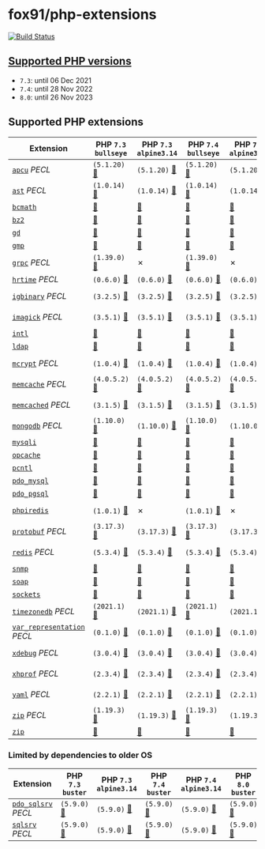 # fox91/php-extensions

[![Build Status](https://github.com/fox91/docker-php-extensions/actions/workflows/ci.yaml/badge.svg)](https://github.com/fox91/docker-php-extensions/actions/workflows/ci.yaml)

## [Supported PHP versions](https://www.php.net/supported-versions.php)

- `7.3`: until 06 Dec 2021
- `7.4`: until 28 Nov 2022
- `8.0`: until 26 Nov 2023

## Supported PHP extensions

Extension | PHP `7.3` `bullseye` | PHP `7.3` `alpine3.14` | PHP `7.4` `bullseye` | PHP `7.4` `alpine3.14` | PHP `8.0` `bullseye` | PHP `8.0` `alpine3.14`
----------|--------------------|------------------------|--------------------|------------------------|--------------------|-----------------------
[`apcu`](https://pecl.php.net/package/apcu) _PECL_ | `(5.1.20)` [:whale:](https://github.com/fox91/docker-php-extensions/blob/master/7.3/bullseye/pecl_apcu/Dockerfile) | `(5.1.20)` [:whale:](https://github.com/fox91/docker-php-extensions/blob/master/7.3/alpine3.14/pecl_apcu/Dockerfile) | `(5.1.20)` [:whale:](https://github.com/fox91/docker-php-extensions/blob/master/7.4/bullseye/pecl_apcu/Dockerfile) | `(5.1.20)` [:whale:](https://github.com/fox91/docker-php-extensions/blob/master/7.4/alpine3.14/pecl_apcu/Dockerfile) | `(5.1.20)` [:whale:](https://github.com/fox91/docker-php-extensions/blob/master/8.0/bullseye/pecl_apcu/Dockerfile) | `(5.1.20)` [:whale:](https://github.com/fox91/docker-php-extensions/blob/master/8.0/alpine3.14/pecl_apcu/Dockerfile)
[`ast`](https://pecl.php.net/package/ast) _PECL_ | `(1.0.14)` [:whale:](https://github.com/fox91/docker-php-extensions/blob/master/7.3/bullseye/pecl_ast/Dockerfile) | `(1.0.14)` [:whale:](https://github.com/fox91/docker-php-extensions/blob/master/7.3/alpine3.14/pecl_ast/Dockerfile) | `(1.0.14)` [:whale:](https://github.com/fox91/docker-php-extensions/blob/master/7.4/bullseye/pecl_ast/Dockerfile) | `(1.0.14)` [:whale:](https://github.com/fox91/docker-php-extensions/blob/master/7.4/alpine3.14/pecl_ast/Dockerfile) | `(1.0.14)` [:whale:](https://github.com/fox91/docker-php-extensions/blob/master/8.0/bullseye/pecl_ast/Dockerfile) | `(1.0.14)` [:whale:](https://github.com/fox91/docker-php-extensions/blob/master/8.0/alpine3.14/pecl_ast/Dockerfile)
[`bcmath`](https://php.net/bcmath) | [:whale:](https://github.com/fox91/docker-php-extensions/blob/master/7.3/bullseye/bcmath/Dockerfile) | [:whale:](https://github.com/fox91/docker-php-extensions/blob/master/7.3/alpine3.14/bcmath/Dockerfile) | [:whale:](https://github.com/fox91/docker-php-extensions/blob/master/7.4/bullseye/bcmath/Dockerfile) | [:whale:](https://github.com/fox91/docker-php-extensions/blob/master/7.4/alpine3.14/bcmath/Dockerfile) | [:whale:](https://github.com/fox91/docker-php-extensions/blob/master/8.0/bullseye/bcmath/Dockerfile) | [:whale:](https://github.com/fox91/docker-php-extensions/blob/master/8.0/alpine3.14/bcmath/Dockerfile)
[`bz2`](https://php.net/bz2) | [:whale:](https://github.com/fox91/docker-php-extensions/blob/master/7.3/bullseye/bz2/Dockerfile) | [:whale:](https://github.com/fox91/docker-php-extensions/blob/master/7.3/alpine3.14/bz2/Dockerfile) | [:whale:](https://github.com/fox91/docker-php-extensions/blob/master/7.4/bullseye/bz2/Dockerfile) | [:whale:](https://github.com/fox91/docker-php-extensions/blob/master/7.4/alpine3.14/bz2/Dockerfile) | [:whale:](https://github.com/fox91/docker-php-extensions/blob/master/8.0/bullseye/bz2/Dockerfile) | [:whale:](https://github.com/fox91/docker-php-extensions/blob/master/8.0/alpine3.14/bz2/Dockerfile)
[`gd`](https://php.net/gd) | [:whale:](https://github.com/fox91/docker-php-extensions/blob/master/7.3/bullseye/gd/Dockerfile) | [:whale:](https://github.com/fox91/docker-php-extensions/blob/master/7.3/alpine3.14/gd/Dockerfile) | [:whale:](https://github.com/fox91/docker-php-extensions/blob/master/7.4/bullseye/gd/Dockerfile) | [:whale:](https://github.com/fox91/docker-php-extensions/blob/master/7.4/alpine3.14/gd/Dockerfile) | [:whale:](https://github.com/fox91/docker-php-extensions/blob/master/8.0/bullseye/gd/Dockerfile) | [:whale:](https://github.com/fox91/docker-php-extensions/blob/master/8.0/alpine3.14/gd/Dockerfile)
[`gmp`](https://php.net/gmp) | [:whale:](https://github.com/fox91/docker-php-extensions/blob/master/7.3/bullseye/gmp/Dockerfile) | [:whale:](https://github.com/fox91/docker-php-extensions/blob/master/7.3/alpine3.14/gmp/Dockerfile) | [:whale:](https://github.com/fox91/docker-php-extensions/blob/master/7.4/bullseye/gmp/Dockerfile) | [:whale:](https://github.com/fox91/docker-php-extensions/blob/master/7.4/alpine3.14/gmp/Dockerfile) | [:whale:](https://github.com/fox91/docker-php-extensions/blob/master/8.0/bullseye/gmp/Dockerfile) | [:whale:](https://github.com/fox91/docker-php-extensions/blob/master/8.0/alpine3.14/gmp/Dockerfile)
[`grpc`](https://pecl.php.net/package/grpc) _PECL_ | `(1.39.0)` [:whale:](https://github.com/fox91/docker-php-extensions/blob/master/7.3/bullseye/pecl_grpc/Dockerfile) | ✗ | `(1.39.0)` [:whale:](https://github.com/fox91/docker-php-extensions/blob/master/7.4/bullseye/pecl_grpc/Dockerfile) | ✗ | `(1.39.0)` [:whale:](https://github.com/fox91/docker-php-extensions/blob/master/8.0/bullseye/pecl_grpc/Dockerfile) | ✗
[`hrtime`](https://pecl.php.net/package/hrtime) _PECL_ | `(0.6.0)` [:whale:](https://github.com/fox91/docker-php-extensions/blob/master/7.3/bullseye/pecl_hrtime/Dockerfile) | `(0.6.0)` [:whale:](https://github.com/fox91/docker-php-extensions/blob/master/7.3/alpine3.14/pecl_hrtime/Dockerfile) | `(0.6.0)` [:whale:](https://github.com/fox91/docker-php-extensions/blob/master/7.4/bullseye/pecl_hrtime/Dockerfile) | `(0.6.0)` [:whale:](https://github.com/fox91/docker-php-extensions/blob/master/7.4/alpine3.14/pecl_hrtime/Dockerfile) | ✗ | ✗
[`igbinary`](https://pecl.php.net/package/igbinary) _PECL_ | `(3.2.5)` [:whale:](https://github.com/fox91/docker-php-extensions/blob/master/7.3/bullseye/pecl_igbinary/Dockerfile) | `(3.2.5)` [:whale:](https://github.com/fox91/docker-php-extensions/blob/master/7.3/alpine3.14/pecl_igbinary/Dockerfile) | `(3.2.5)` [:whale:](https://github.com/fox91/docker-php-extensions/blob/master/7.4/bullseye/pecl_igbinary/Dockerfile) | `(3.2.5)` [:whale:](https://github.com/fox91/docker-php-extensions/blob/master/7.4/alpine3.14/pecl_igbinary/Dockerfile) | `(3.2.5)` [:whale:](https://github.com/fox91/docker-php-extensions/blob/master/8.0/bullseye/pecl_igbinary/Dockerfile) | `(3.2.5)` [:whale:](https://github.com/fox91/docker-php-extensions/blob/master/8.0/alpine3.14/pecl_igbinary/Dockerfile)
[`imagick`](https://pecl.php.net/package/imagick) _PECL_ | `(3.5.1)` [:whale:](https://github.com/fox91/docker-php-extensions/blob/master/7.3/bullseye/pecl_imagick/Dockerfile) | `(3.5.1)` [:whale:](https://github.com/fox91/docker-php-extensions/blob/master/7.3/alpine3.14/pecl_imagick/Dockerfile) | `(3.5.1)` [:whale:](https://github.com/fox91/docker-php-extensions/blob/master/7.4/bullseye/pecl_imagick/Dockerfile) | `(3.5.1)` [:whale:](https://github.com/fox91/docker-php-extensions/blob/master/7.4/alpine3.14/pecl_imagick/Dockerfile) | `(3.5.1)` [:whale:](https://github.com/fox91/docker-php-extensions/blob/master/8.0/bullseye/pecl_imagick/Dockerfile) | `(3.5.1)` [:whale:](https://github.com/fox91/docker-php-extensions/blob/master/8.0/alpine3.14/pecl_imagick/Dockerfile)
[`intl`](https://php.net/intl) | [:whale:](https://github.com/fox91/docker-php-extensions/blob/master/7.3/bullseye/intl/Dockerfile) | [:whale:](https://github.com/fox91/docker-php-extensions/blob/master/7.3/alpine3.14/intl/Dockerfile) | [:whale:](https://github.com/fox91/docker-php-extensions/blob/master/7.4/bullseye/intl/Dockerfile) | [:whale:](https://github.com/fox91/docker-php-extensions/blob/master/7.4/alpine3.14/intl/Dockerfile) | [:whale:](https://github.com/fox91/docker-php-extensions/blob/master/8.0/bullseye/intl/Dockerfile) | [:whale:](https://github.com/fox91/docker-php-extensions/blob/master/8.0/alpine3.14/intl/Dockerfile)
[`ldap`](https://php.net/ldap) | [:whale:](https://github.com/fox91/docker-php-extensions/blob/master/7.3/bullseye/ldap/Dockerfile) | [:whale:](https://github.com/fox91/docker-php-extensions/blob/master/7.3/alpine3.14/ldap/Dockerfile) | [:whale:](https://github.com/fox91/docker-php-extensions/blob/master/7.4/bullseye/ldap/Dockerfile) | [:whale:](https://github.com/fox91/docker-php-extensions/blob/master/7.4/alpine3.14/ldap/Dockerfile) | [:whale:](https://github.com/fox91/docker-php-extensions/blob/master/8.0/bullseye/ldap/Dockerfile) | [:whale:](https://github.com/fox91/docker-php-extensions/blob/master/8.0/alpine3.14/ldap/Dockerfile)
[`mcrypt`](https://pecl.php.net/package/mcrypt) _PECL_ | `(1.0.4)` [:whale:](https://github.com/fox91/docker-php-extensions/blob/master/7.3/bullseye/pecl_mcrypt/Dockerfile) | `(1.0.4)` [:whale:](https://github.com/fox91/docker-php-extensions/blob/master/7.3/alpine3.14/pecl_mcrypt/Dockerfile) | `(1.0.4)` [:whale:](https://github.com/fox91/docker-php-extensions/blob/master/7.4/bullseye/pecl_mcrypt/Dockerfile) | `(1.0.4)` [:whale:](https://github.com/fox91/docker-php-extensions/blob/master/7.4/alpine3.14/pecl_mcrypt/Dockerfile) | `(1.0.4)` [:whale:](https://github.com/fox91/docker-php-extensions/blob/master/8.0/bullseye/pecl_mcrypt/Dockerfile) | `(1.0.4)` [:whale:](https://github.com/fox91/docker-php-extensions/blob/master/8.0/alpine3.14/pecl_mcrypt/Dockerfile)
[`memcache`](https://pecl.php.net/package/memcache) _PECL_ | `(4.0.5.2)` [:whale:](https://github.com/fox91/docker-php-extensions/blob/master/7.3/bullseye/pecl_memcache/Dockerfile) | `(4.0.5.2)` [:whale:](https://github.com/fox91/docker-php-extensions/blob/master/7.3/alpine3.14/pecl_memcache/Dockerfile) | `(4.0.5.2)` [:whale:](https://github.com/fox91/docker-php-extensions/blob/master/7.4/bullseye/pecl_memcache/Dockerfile) | `(4.0.5.2)` [:whale:](https://github.com/fox91/docker-php-extensions/blob/master/7.4/alpine3.14/pecl_memcache/Dockerfile) | `(8.0)` [:whale:](https://github.com/fox91/docker-php-extensions/blob/master/8.0/bullseye/pecl_memcache/Dockerfile) | `(8.0)` [:whale:](https://github.com/fox91/docker-php-extensions/blob/master/8.0/alpine3.14/pecl_memcache/Dockerfile)
[`memcached`](https://pecl.php.net/package/memcached) _PECL_ | `(3.1.5)` [:whale:](https://github.com/fox91/docker-php-extensions/blob/master/7.3/bullseye/pecl_memcached/Dockerfile) | `(3.1.5)` [:whale:](https://github.com/fox91/docker-php-extensions/blob/master/7.3/alpine3.14/pecl_memcached/Dockerfile) | `(3.1.5)` [:whale:](https://github.com/fox91/docker-php-extensions/blob/master/7.4/bullseye/pecl_memcached/Dockerfile) | `(3.1.5)` [:whale:](https://github.com/fox91/docker-php-extensions/blob/master/7.4/alpine3.14/pecl_memcached/Dockerfile) | `(3.1.5)` [:whale:](https://github.com/fox91/docker-php-extensions/blob/master/8.0/bullseye/pecl_memcached/Dockerfile) | `(3.1.5)` [:whale:](https://github.com/fox91/docker-php-extensions/blob/master/8.0/alpine3.14/pecl_memcached/Dockerfile)
[`mongodb`](https://pecl.php.net/package/mongodb) _PECL_ | `(1.10.0)` [:whale:](https://github.com/fox91/docker-php-extensions/blob/master/7.3/bullseye/pecl_mongodb/Dockerfile) | `(1.10.0)` [:whale:](https://github.com/fox91/docker-php-extensions/blob/master/7.3/alpine3.14/pecl_mongodb/Dockerfile) | `(1.10.0)` [:whale:](https://github.com/fox91/docker-php-extensions/blob/master/7.4/bullseye/pecl_mongodb/Dockerfile) | `(1.10.0)` [:whale:](https://github.com/fox91/docker-php-extensions/blob/master/7.4/alpine3.14/pecl_mongodb/Dockerfile) | `(1.10.0)` [:whale:](https://github.com/fox91/docker-php-extensions/blob/master/8.0/bullseye/pecl_mongodb/Dockerfile) | `(1.10.0)` [:whale:](https://github.com/fox91/docker-php-extensions/blob/master/8.0/alpine3.14/pecl_mongodb/Dockerfile)
[`mysqli`](https://php.net/mysqli) | [:whale:](https://github.com/fox91/docker-php-extensions/blob/master/7.3/bullseye/mysqli/Dockerfile) | [:whale:](https://github.com/fox91/docker-php-extensions/blob/master/7.3/alpine3.14/mysqli/Dockerfile) | [:whale:](https://github.com/fox91/docker-php-extensions/blob/master/7.4/bullseye/mysqli/Dockerfile) | [:whale:](https://github.com/fox91/docker-php-extensions/blob/master/7.4/alpine3.14/mysqli/Dockerfile) | [:whale:](https://github.com/fox91/docker-php-extensions/blob/master/8.0/bullseye/mysqli/Dockerfile) | [:whale:](https://github.com/fox91/docker-php-extensions/blob/master/8.0/alpine3.14/mysqli/Dockerfile)
[`opcache`](https://php.net/opcache) | [:whale:](https://github.com/fox91/docker-php-extensions/blob/master/7.3/bullseye/opcache/Dockerfile) | [:whale:](https://github.com/fox91/docker-php-extensions/blob/master/7.3/alpine3.14/opcache/Dockerfile) | [:whale:](https://github.com/fox91/docker-php-extensions/blob/master/7.4/bullseye/opcache/Dockerfile) | [:whale:](https://github.com/fox91/docker-php-extensions/blob/master/7.4/alpine3.14/opcache/Dockerfile) | [:whale:](https://github.com/fox91/docker-php-extensions/blob/master/8.0/bullseye/opcache/Dockerfile) | [:whale:](https://github.com/fox91/docker-php-extensions/blob/master/8.0/alpine3.14/opcache/Dockerfile)
[`pcntl`](https://php.net/pcntl) | [:whale:](https://github.com/fox91/docker-php-extensions/blob/master/7.3/bullseye/pcntl/Dockerfile) | [:whale:](https://github.com/fox91/docker-php-extensions/blob/master/7.3/alpine3.14/pcntl/Dockerfile) | [:whale:](https://github.com/fox91/docker-php-extensions/blob/master/7.4/bullseye/pcntl/Dockerfile) | [:whale:](https://github.com/fox91/docker-php-extensions/blob/master/7.4/alpine3.14/pcntl/Dockerfile) | [:whale:](https://github.com/fox91/docker-php-extensions/blob/master/8.0/bullseye/pcntl/Dockerfile) | [:whale:](https://github.com/fox91/docker-php-extensions/blob/master/8.0/alpine3.14/pcntl/Dockerfile)
[`pdo_mysql`](https://php.net/pdo_mysql) | [:whale:](https://github.com/fox91/docker-php-extensions/blob/master/7.3/bullseye/pdo_mysql/Dockerfile) | [:whale:](https://github.com/fox91/docker-php-extensions/blob/master/7.3/alpine3.14/pdo_mysql/Dockerfile) | [:whale:](https://github.com/fox91/docker-php-extensions/blob/master/7.4/bullseye/pdo_mysql/Dockerfile) | [:whale:](https://github.com/fox91/docker-php-extensions/blob/master/7.4/alpine3.14/pdo_mysql/Dockerfile) | [:whale:](https://github.com/fox91/docker-php-extensions/blob/master/8.0/bullseye/pdo_mysql/Dockerfile) | [:whale:](https://github.com/fox91/docker-php-extensions/blob/master/8.0/alpine3.14/pdo_mysql/Dockerfile)
[`pdo_pgsql`](https://php.net/pdo_pgsql) | [:whale:](https://github.com/fox91/docker-php-extensions/blob/master/7.3/bullseye/pdo_pgsql/Dockerfile) | [:whale:](https://github.com/fox91/docker-php-extensions/blob/master/7.3/alpine3.14/pdo_pgsql/Dockerfile) | [:whale:](https://github.com/fox91/docker-php-extensions/blob/master/7.4/bullseye/pdo_pgsql/Dockerfile) | [:whale:](https://github.com/fox91/docker-php-extensions/blob/master/7.4/alpine3.14/pdo_pgsql/Dockerfile) | [:whale:](https://github.com/fox91/docker-php-extensions/blob/master/8.0/bullseye/pdo_pgsql/Dockerfile) | [:whale:](https://github.com/fox91/docker-php-extensions/blob/master/8.0/alpine3.14/pdo_pgsql/Dockerfile)
[`phpiredis`](https://github.com/nrk/phpiredis) | `(1.0.1)` [:whale:](https://github.com/fox91/docker-php-extensions/blob/master/7.3/bullseye/phpiredis/Dockerfile) | ✗ | `(1.0.1)` [:whale:](https://github.com/fox91/docker-php-extensions/blob/master/7.4/bullseye/phpiredis/Dockerfile) | ✗ | `(1.0.1)` [:whale:](https://github.com/fox91/docker-php-extensions/blob/master/8.0/bullseye/phpiredis/Dockerfile) | ✗
[`protobuf`](https://pecl.php.net/package/protobuf) _PECL_ | `(3.17.3)` [:whale:](https://github.com/fox91/docker-php-extensions/blob/master/7.3/bullseye/pecl_protobuf/Dockerfile) | `(3.17.3)` [:whale:](https://github.com/fox91/docker-php-extensions/blob/master/7.3/alpine3.14/pecl_protobuf/Dockerfile) | `(3.17.3)` [:whale:](https://github.com/fox91/docker-php-extensions/blob/master/7.4/bullseye/pecl_protobuf/Dockerfile) | `(3.17.3)` [:whale:](https://github.com/fox91/docker-php-extensions/blob/master/7.4/alpine3.14/pecl_protobuf/Dockerfile) | `(3.17.3)` [:whale:](https://github.com/fox91/docker-php-extensions/blob/master/8.0/bullseye/pecl_protobuf/Dockerfile) | `(3.17.3)` [:whale:](https://github.com/fox91/docker-php-extensions/blob/master/8.0/alpine3.14/pecl_protobuf/Dockerfile)
[`redis`](https://pecl.php.net/package/redis) _PECL_ | `(5.3.4)` [:whale:](https://github.com/fox91/docker-php-extensions/blob/master/7.3/bullseye/pecl_redis/Dockerfile) | `(5.3.4)` [:whale:](https://github.com/fox91/docker-php-extensions/blob/master/7.3/alpine3.14/pecl_redis/Dockerfile) | `(5.3.4)` [:whale:](https://github.com/fox91/docker-php-extensions/blob/master/7.4/bullseye/pecl_redis/Dockerfile) | `(5.3.4)` [:whale:](https://github.com/fox91/docker-php-extensions/blob/master/7.4/alpine3.14/pecl_redis/Dockerfile) | `(5.3.4)` [:whale:](https://github.com/fox91/docker-php-extensions/blob/master/8.0/bullseye/pecl_redis/Dockerfile) | `(5.3.4)` [:whale:](https://github.com/fox91/docker-php-extensions/blob/master/8.0/alpine3.14/pecl_redis/Dockerfile)
[`snmp`](https://php.net/snmp) | [:whale:](https://github.com/fox91/docker-php-extensions/blob/master/7.3/bullseye/snmp/Dockerfile) | [:whale:](https://github.com/fox91/docker-php-extensions/blob/master/7.3/alpine3.14/snmp/Dockerfile) | [:whale:](https://github.com/fox91/docker-php-extensions/blob/master/7.4/bullseye/snmp/Dockerfile) | [:whale:](https://github.com/fox91/docker-php-extensions/blob/master/7.4/alpine3.14/snmp/Dockerfile) | [:whale:](https://github.com/fox91/docker-php-extensions/blob/master/8.0/bullseye/snmp/Dockerfile) | [:whale:](https://github.com/fox91/docker-php-extensions/blob/master/8.0/alpine3.14/snmp/Dockerfile)
[`soap`](https://php.net/soap) | [:whale:](https://github.com/fox91/docker-php-extensions/blob/master/7.3/bullseye/soap/Dockerfile) | [:whale:](https://github.com/fox91/docker-php-extensions/blob/master/7.3/alpine3.14/soap/Dockerfile) | [:whale:](https://github.com/fox91/docker-php-extensions/blob/master/7.4/bullseye/soap/Dockerfile) | [:whale:](https://github.com/fox91/docker-php-extensions/blob/master/7.4/alpine3.14/soap/Dockerfile) | [:whale:](https://github.com/fox91/docker-php-extensions/blob/master/8.0/bullseye/soap/Dockerfile) | [:whale:](https://github.com/fox91/docker-php-extensions/blob/master/8.0/alpine3.14/soap/Dockerfile)
[`sockets`](https://php.net/sockets) | [:whale:](https://github.com/fox91/docker-php-extensions/blob/master/7.3/bullseye/sockets/Dockerfile) | [:whale:](https://github.com/fox91/docker-php-extensions/blob/master/7.3/alpine3.14/sockets/Dockerfile) | [:whale:](https://github.com/fox91/docker-php-extensions/blob/master/7.4/bullseye/sockets/Dockerfile) | [:whale:](https://github.com/fox91/docker-php-extensions/blob/master/7.4/alpine3.14/sockets/Dockerfile) | [:whale:](https://github.com/fox91/docker-php-extensions/blob/master/8.0/bullseye/sockets/Dockerfile) | [:whale:](https://github.com/fox91/docker-php-extensions/blob/master/8.0/alpine3.14/sockets/Dockerfile)
[`timezonedb`](https://pecl.php.net/package/timezonedb) _PECL_ | `(2021.1)` [:whale:](https://github.com/fox91/docker-php-extensions/blob/master/7.3/bullseye/pecl_timezonedb/Dockerfile) | `(2021.1)` [:whale:](https://github.com/fox91/docker-php-extensions/blob/master/7.3/alpine3.14/pecl_timezonedb/Dockerfile) | `(2021.1)` [:whale:](https://github.com/fox91/docker-php-extensions/blob/master/7.4/bullseye/pecl_timezonedb/Dockerfile) | `(2021.1)` [:whale:](https://github.com/fox91/docker-php-extensions/blob/master/7.4/alpine3.14/pecl_timezonedb/Dockerfile) | `(2021.1)` [:whale:](https://github.com/fox91/docker-php-extensions/blob/master/8.0/bullseye/pecl_timezonedb/Dockerfile) | `(2021.1)` [:whale:](https://github.com/fox91/docker-php-extensions/blob/master/8.0/alpine3.14/pecl_timezonedb/Dockerfile)
[`var_representation`](https://pecl.php.net/package/var_representation) _PECL_ | `(0.1.0)` [:whale:](https://github.com/fox91/docker-php-extensions/blob/master/7.3/bullseye/pecl_var_representation/Dockerfile) | `(0.1.0)` [:whale:](https://github.com/fox91/docker-php-extensions/blob/master/7.3/alpine3.14/pecl_var_representation/Dockerfile) | `(0.1.0)` [:whale:](https://github.com/fox91/docker-php-extensions/blob/master/7.4/bullseye/pecl_var_representation/Dockerfile) | `(0.1.0)` [:whale:](https://github.com/fox91/docker-php-extensions/blob/master/7.4/alpine3.14/pecl_var_representation/Dockerfile) | `(0.1.0)` [:whale:](https://github.com/fox91/docker-php-extensions/blob/master/8.0/bullseye/pecl_var_representation/Dockerfile) | `(0.1.0)` [:whale:](https://github.com/fox91/docker-php-extensions/blob/master/8.0/alpine3.14/pecl_var_representation/Dockerfile)
[`xdebug`](https://pecl.php.net/package/xdebug) _PECL_ | `(3.0.4)` [:whale:](https://github.com/fox91/docker-php-extensions/blob/master/7.3/bullseye/pecl_xdebug/Dockerfile) | `(3.0.4)` [:whale:](https://github.com/fox91/docker-php-extensions/blob/master/7.3/alpine3.14/pecl_xdebug/Dockerfile) | `(3.0.4)` [:whale:](https://github.com/fox91/docker-php-extensions/blob/master/7.4/bullseye/pecl_xdebug/Dockerfile) | `(3.0.4)` [:whale:](https://github.com/fox91/docker-php-extensions/blob/master/7.4/alpine3.14/pecl_xdebug/Dockerfile) | `(3.0.4)` [:whale:](https://github.com/fox91/docker-php-extensions/blob/master/8.0/bullseye/pecl_xdebug/Dockerfile) | `(3.0.4)` [:whale:](https://github.com/fox91/docker-php-extensions/blob/master/8.0/alpine3.14/pecl_xdebug/Dockerfile)
[`xhprof`](https://pecl.php.net/package/xhprof) _PECL_ | `(2.3.4)` [:whale:](https://github.com/fox91/docker-php-extensions/blob/master/7.3/bullseye/pecl_xhprof/Dockerfile) | `(2.3.4)` [:whale:](https://github.com/fox91/docker-php-extensions/blob/master/7.3/alpine3.14/pecl_xhprof/Dockerfile) | `(2.3.4)` [:whale:](https://github.com/fox91/docker-php-extensions/blob/master/7.4/bullseye/pecl_xhprof/Dockerfile) | `(2.3.4)` [:whale:](https://github.com/fox91/docker-php-extensions/blob/master/7.4/alpine3.14/pecl_xhprof/Dockerfile) | `(2.3.4)` [:whale:](https://github.com/fox91/docker-php-extensions/blob/master/8.0/bullseye/pecl_xhprof/Dockerfile) | `(2.3.4)` [:whale:](https://github.com/fox91/docker-php-extensions/blob/master/8.0/alpine3.14/pecl_xhprof/Dockerfile)
[`yaml`](https://pecl.php.net/package/yaml) _PECL_ | `(2.2.1)` [:whale:](https://github.com/fox91/docker-php-extensions/blob/master/7.3/bullseye/pecl_yaml/Dockerfile) | `(2.2.1)` [:whale:](https://github.com/fox91/docker-php-extensions/blob/master/7.3/alpine3.14/pecl_yaml/Dockerfile) | `(2.2.1)` [:whale:](https://github.com/fox91/docker-php-extensions/blob/master/7.4/bullseye/pecl_yaml/Dockerfile) | `(2.2.1)` [:whale:](https://github.com/fox91/docker-php-extensions/blob/master/7.4/alpine3.14/pecl_yaml/Dockerfile) | `(2.2.1)` [:whale:](https://github.com/fox91/docker-php-extensions/blob/master/8.0/bullseye/pecl_yaml/Dockerfile) | `(2.2.1)` [:whale:](https://github.com/fox91/docker-php-extensions/blob/master/8.0/alpine3.14/pecl_yaml/Dockerfile)
[`zip`](https://pecl.php.net/package/zip) _PECL_ | `(1.19.3)` [:whale:](https://github.com/fox91/docker-php-extensions/blob/master/7.3/bullseye/pecl_zip/Dockerfile) | `(1.19.3)` [:whale:](https://github.com/fox91/docker-php-extensions/blob/master/7.3/alpine3.14/pecl_zip/Dockerfile) | `(1.19.3)` [:whale:](https://github.com/fox91/docker-php-extensions/blob/master/7.4/bullseye/pecl_zip/Dockerfile) | `(1.19.3)` [:whale:](https://github.com/fox91/docker-php-extensions/blob/master/7.4/alpine3.14/pecl_zip/Dockerfile) | `(1.19.3)` [:whale:](https://github.com/fox91/docker-php-extensions/blob/master/8.0/bullseye/pecl_zip/Dockerfile) | `(1.19.3)` [:whale:](https://github.com/fox91/docker-php-extensions/blob/master/8.0/alpine3.14/pecl_zip/Dockerfile)
[`zip`](https://php.net/zip) | [:whale:](https://github.com/fox91/docker-php-extensions/blob/master/7.3/bullseye/zip/Dockerfile) | [:whale:](https://github.com/fox91/docker-php-extensions/blob/master/7.3/alpine3.14/zip/Dockerfile) | [:whale:](https://github.com/fox91/docker-php-extensions/blob/master/7.4/bullseye/zip/Dockerfile) | [:whale:](https://github.com/fox91/docker-php-extensions/blob/master/7.4/alpine3.14/zip/Dockerfile) | [:whale:](https://github.com/fox91/docker-php-extensions/blob/master/8.0/bullseye/zip/Dockerfile) | [:whale:](https://github.com/fox91/docker-php-extensions/blob/master/8.0/alpine3.14/zip/Dockerfile)

### Limited by dependencies to older OS

Extension | PHP `7.3` `buster` | PHP `7.3` `alpine3.14` | PHP `7.4` `buster` | PHP `7.4` `alpine3.14` | PHP `8.0` `buster` | PHP `8.0` `alpine3.14`
----------|--------------------|------------------------|--------------------|------------------------|--------------------|-----------------------
[`pdo_sqlsrv`](https://pecl.php.net/package/pdo_sqlsrv) _PECL_ | `(5.9.0)` [:whale:](https://github.com/fox91/docker-php-extensions/blob/master/7.3/buster/pecl_pdo_sqlsrv/Dockerfile) | `(5.9.0)` [:whale:](https://github.com/fox91/docker-php-extensions/blob/master/7.3/alpine3.14/pecl_pdo_sqlsrv/Dockerfile) | `(5.9.0)` [:whale:](https://github.com/fox91/docker-php-extensions/blob/master/7.4/buster/pecl_pdo_sqlsrv/Dockerfile) | `(5.9.0)` [:whale:](https://github.com/fox91/docker-php-extensions/blob/master/7.4/alpine3.14/pecl_pdo_sqlsrv/Dockerfile) | `(5.9.0)` [:whale:](https://github.com/fox91/docker-php-extensions/blob/master/8.0/buster/pecl_pdo_sqlsrv/Dockerfile) | `(5.9.0)` [:whale:](https://github.com/fox91/docker-php-extensions/blob/master/8.0/alpine3.14/pecl_pdo_sqlsrv/Dockerfile)
[`sqlsrv`](https://pecl.php.net/package/sqlsrv) _PECL_ | `(5.9.0)` [:whale:](https://github.com/fox91/docker-php-extensions/blob/master/7.3/buster/pecl_sqlsrv/Dockerfile) | `(5.9.0)` [:whale:](https://github.com/fox91/docker-php-extensions/blob/master/7.3/alpine3.14/pecl_sqlsrv/Dockerfile) | `(5.9.0)` [:whale:](https://github.com/fox91/docker-php-extensions/blob/master/7.4/buster/pecl_sqlsrv/Dockerfile) | `(5.9.0)` [:whale:](https://github.com/fox91/docker-php-extensions/blob/master/7.4/alpine3.14/pecl_sqlsrv/Dockerfile) | `(5.9.0)` [:whale:](https://github.com/fox91/docker-php-extensions/blob/master/8.0/buster/pecl_sqlsrv/Dockerfile) | `(5.9.0)` [:whale:](https://github.com/fox91/docker-php-extensions/blob/master/8.0/alpine3.14/pecl_sqlsrv/Dockerfile)
